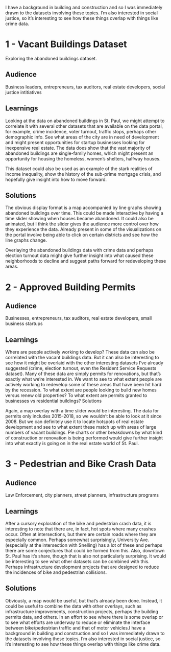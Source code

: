 I have a background in building and construction and so I was immediately drawn to the datasets involving these topics. I’m also interested in social justice, so it’s interesting to see how these things overlap with things like crime data.

# 1 - Vacant Buildings Dataset 

Exploring the abandoned buildings dataset.

## Audience

Business leaders, entrepreneurs, tax auditors, real estate developers, social justice intitiatives

## Learnings

Looking at the data on abandoned buildings in St. Paul, we might attempt to correlate it with several other datasets that are available on the data portal, for example, crime incidence, voter turnout, traffic stops, perhaps other demographic info. See what areas of the city are in need of development and might present opportunities for startup businesses looking for inexpensive real estate. The data does show that the vast majority of abandoned buildings are single-family homes, which might present an opportunity for housing the homeless, women’s shelters, halfway houses.

This dataset could also be used as an example of the stark realities of income inequality, show the history of the sub-prime mortgage crisis, and hopefully give insight into how to move forward.

## Solutions

The obvious display format is a map accompanied by line graphs showing abandoned buildings over time. This could be made interactive by having a time slider showing when houses became abandoned. It could also be animated, but I think the slider gives the audience more control over how they experience the data. Already present in some of the visualizations on the portal involve being able to click on certain districts and see how the line graphs change.

Overlaying the abandoned buildings data with crime data and perhaps election turnout data might give further insight into what caused these neighborhoods to decline and suggest paths forward for redeveloping these areas.

# 2 - Approved Building Permits

## Audience

Businesses, entrepreneurs, tax auditors, real estate developers, small business startups

## Learnings

Where are people actively working to develop? These data can also be correlated with the vacant buildings data. But it can also be interesting to see how it might be overlaid with the other interesting datasets I’ve already suggested (crime, election turnout, even the Resident Service Requests dataset). Many of these data are simply permits for renovations, but that’s exactly what we’re interested in. We want to see to what extent people are actively working to redevelop some of these areas that have been hit hard by the recession. To what extent are people looking to build new homes versus renew old properties? To what extent are permits granted to businesses vs residential buildings?
Solutions

Again, a map overlay with a time slider would be interesting. The data for permits only includes 2015-2018, so we wouldn’t be able to look at it since 2008. But we can definitely use it to locate hotspots of real estate development and see to what extent these match up with areas of large numbers of vacant buildings. Pie charts or other breakdowns by what kind of construction or renovation is being performed would give further insight into what exactly is going on in the real estate world of St. Paul.

# 3 - Pedestrian and Bike Crash Data

## Audience

Law Enforcement, city planners, street planners, infrastructure programs

## Learnings

After a cursory exploration of the bike and pedestrian crash data, it is interesting to note that there are, in fact, hot spots where many crashes occur. Often at intersections, but there are certain roads where they are especially common. Perhaps somewhat surprisingly, University Ave. (especially at the intersection with Snelling) has a lot of these and perhaps there are some conjectures that could be formed from this. Also, downtown St. Paul has it’s share, though that is also not particularly surprising. It would be interesting to see what other datasets can be combined with this. Perhaps infrastructure development projects that are designed to reduce the incidences of bike and pedestrian collisions.

## Solutions

Obviously, a map would be useful, but that’s already been done. Instead, it could be useful to combine the data with other overlays, such as infrastructure improvements, construction projects, perhaps the building permits data, and others. In an effort to see where there is some overlap or to see what efforts are underway to reduce or eliminate the interface between bike/pedestrian traffic and that of motor vehicles.I have a background in building and construction and so I was immediately drawn to the datasets involving these topics. I’m also interested in social justice, so it’s interesting to see how these things overlap with things like crime data.

